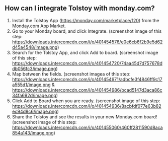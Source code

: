 ## How can I integrate Tolstoy with monday.com?

1. Install the Tolstoy App (https://monday.com/marketplace/120) from the Monday.com App Market. 
2. Go to your Monday board, and click Integrate. (screenshot image of this step: https://downloads.intercomcdn.com/i/o/401454576/e0e6cb6f2b9e5d62d45a4548/image.png)
3. Search for the Tolstoy App, and click Add to board. (screenshot image of this step: https://downloads.intercomcdn.com/i/o/401454720/74aa45d7d757678ddb056fc3/image.png)
4. Map between the fields. (screenshot imagea of this step: https://downloads.intercomcdn.com/i/o/401454971/adbcfe3f4846ff9c17a555d1/image.png & https://downloads.intercomcdn.com/i/o/401454986/bcad5147d3aca86c34fa692d/image.png)
5. Click Add to Board when you are ready. (screenshot image of this step: https://downloads.intercomcdn.com/i/o/401454936/8acbfdf077e63b82ec94d8c6/image.png)
6. Share the Tolstoy and see the results in your new Monday.com board! (screenshot image of this step: https://downloads.intercomcdn.com/i/o/401455060/460ff2811590d8aca854a143/image.png)
